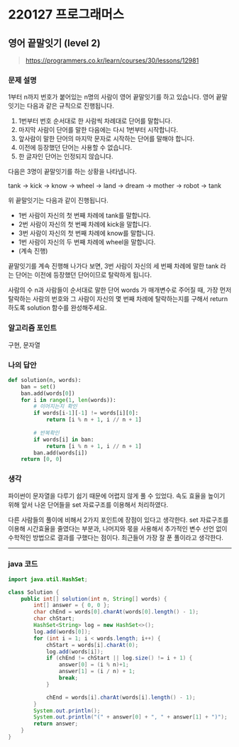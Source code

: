 # 220127 프로그래머스

## 영어 끝말잇기 (level 2)

> https://programmers.co.kr/learn/courses/30/lessons/12981

### 문제 설명

1부터 n까지 번호가 붙어있는 n명의 사람이 영어 끝말잇기를 하고 있습니다. 영어 끝말잇기는 다음과 같은 규칙으로 진행됩니다.

1. 1번부터 번호 순서대로 한 사람씩 차례대로 단어를 말합니다.
2. 마지막 사람이 단어를 말한 다음에는 다시 1번부터 시작합니다.
3. 앞사람이 말한 단어의 마지막 문자로 시작하는 단어를 말해야 합니다.
4. 이전에 등장했던 단어는 사용할 수 없습니다.
5. 한 글자인 단어는 인정되지 않습니다.

다음은 3명이 끝말잇기를 하는 상황을 나타냅니다.

tank → kick → know → wheel → land → dream → mother → robot → tank

위 끝말잇기는 다음과 같이 진행됩니다.

- 1번 사람이 자신의 첫 번째 차례에 tank를 말합니다.
- 2번 사람이 자신의 첫 번째 차례에 kick을 말합니다.
- 3번 사람이 자신의 첫 번째 차례에 know를 말합니다.
- 1번 사람이 자신의 두 번째 차례에 wheel을 말합니다.
- (계속 진행)

끝말잇기를 계속 진행해 나가다 보면, 3번 사람이 자신의 세 번째 차례에 말한 tank 라는 단어는 이전에 등장했던 단어이므로 탈락하게 됩니다.

사람의 수 n과 사람들이 순서대로 말한 단어 words 가 매개변수로 주어질 때, 가장 먼저 탈락하는 사람의 번호와 그 사람이 자신의 몇 번째 차례에 탈락하는지를 구해서 return 하도록 solution 함수를 완성해주세요.

### 알고리즘 포인트

구현, 문자열

### 나의 답안

```python
def solution(n, words):
    ban = set()
    ban.add(words[0])
    for i in range(1, len(words)):
        # 이어지는지 확인
        if words[i-1][-1] != words[i][0]:
            return [i % n + 1, i // n + 1]
        
        # 반복확인
        if words[i] in ban:
            return [i % n + 1, i // n + 1]
        ban.add(words[i])
    return [0, 0]
```

### 생각

파이썬이 문자열을 다루기 쉽기 때문에 어렵지 않게 풀 수 있었다. 속도 효율을 높이기 위해 앞서 나온 단어들을 set 자료구조를 이용해서 처리하였다. 

다른 사람들의 풀이에 비해서 2가지 포인트에 장점이 있다고 생각한다. set 자료구조를 이용해 시간효율을 줄였다는 부분과, 나머지와 몫을 사용해서 추가적인 변수 선언 없이 수학적인 방법으로 결과를 구했다는 점이다. 최근들어 가장 잘 푼 풀이라고 생각한다.





---

### java 코드

```java
import java.util.HashSet;

class Solution {
    public int[] solution(int n, String[] words) {
        int[] answer = { 0, 0 };
        char chEnd = words[0].charAt(words[0].length() - 1);
        char chStart;
        HashSet<String> log = new HashSet<>();
        log.add(words[0]);
        for (int i = 1; i < words.length; i++) {
            chStart = words[i].charAt(0);
            log.add(words[i]);
            if (chEnd != chStart || log.size() != i + 1) {
                answer[0] = (i % n)+1;
                answer[1] = (i / n) + 1;
                break;
            }

            chEnd = words[i].charAt(words[i].length() - 1);
        }
        System.out.println();
        System.out.println("(" + answer[0] + ", " + answer[1] + ")");
        return answer;
    }
}
```

